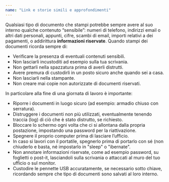 ```yaml
---
name: "Link e storie simili e approfondimenti"
---
```


Qualsiasi tipo di documento che stampi potrebbe sempre avere al suo interno qualche contenuto “sensibile”: numeri di telefono, indirizzi email o altri dati personali, appunti, cifre, scambi di email, importi relativi a dei pagamenti, o addirittura **informazioni riservate**. Quando stampi dei documenti ricorda sempre di:

- Verificare la presenza di eventuali contenuti sensibili.
- Non lasciarli incustoditi ad esempio sulla tua scrivania. 
- Non gettarli nella spazzatura prima di averli distrutti.
- Avere premura di custodirli in un posto sicuro anche quando sei a casa.
- Non lasciarli nella stampante. 
- Non creare mai copie non autorizzate di documenti riservati.


In particolare alla fine di una giornata di lavoro è importante:

- Riporre i documenti in luogo sicuro (ad esempio: armadio chiuso con serratura).
- Distruggere i documenti non più  utilizzati, eventualmente tenendo traccia (log) di ciò che è stato distrutto, se richiesto.
- Bloccare lo schermo ogni volta che ci si allontana dalla propria postazione, impostando una password per la riattivazione.
- Spegnere il proprio computer prima di lasciare l’ufficio.
- In caso si lavori con il portatile, spegnerlo prima di portarlo con sé (non chiuderlo e basta, né impostarlo in "sleep" o "ibernate".
- Non annotare informazioni riservate, come ad esempio password, su foglietti o post-it, lasciandoli sulla scrivania o attaccati al muro del tuo ufficio o sul monitor.
- Custodire le pennette USB accuratamente, se necessario sotto chiave, ricordando sempre che tipo di documenti sono salvati al loro interno. 